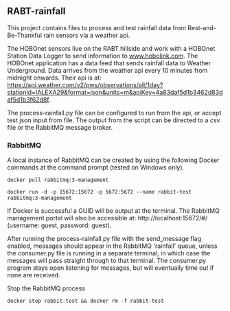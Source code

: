 ## RABT-rainfall

This project contains files to process and test rainfall data from Rest-and-Be-Thankful rain sensors via a weather api.

The HOBOnet sensors live on the RABT hillside and work with a HOBOnet Station Data Logger to send information to www.hobolink.com. The HOBOnet application has a data feed that sends rainfall data to Weather Underground. Data arrives from the weather api every 10 minutes from midnight onwards. Their api is at:  https://api.weather.com/v2/pws/observations/all/1day?stationId=IALEXA29&format=json&units=m&apiKey=4a83daf5d1b3462d83daf5d1b3f62d8f.

The process-rainfall.py file can be configured to run from the api, or accept test json input from file. The output from the script can be directed to a csv file or the RabbitMQ message broker.

### RabbitMQ

A local instance of RabbitMQ can be created by using the following Docker commands at the command prompt (tested on Windows only).

```
docker pull rabbitmq:3-management
```
```
docker run -d -p 15672:15672 -p 5672:5672 --name rabbit-test rabbitmq:3-management
```

If Docker is successful a GUID will be output at the terminal. The RabbitMQ management portal will also be accessible at: http://localhost:15672/#/ 
(username: guest, password: guest).

After running the process-rainfall.py file with the send_message flag enabled, messages should appear in the RabbitMQ 'rainfall' queue, unless the consumer.py file is running in a separate terminal, in which case the messages will pass straight through to that terminal. The consumer.py program stays open listening for messages, but will eventually time out if none are received.

Stop the RabbitMQ process

```
docker stop rabbit-test && docker rm -f rabbit-test
```
